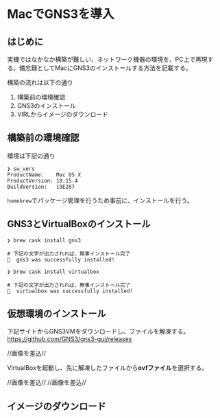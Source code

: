 # MacでGNS3を導入

## はじめに

実機ではなかなか構築が難しい、ネットワーク機器の環境を、PC上で再現する。備忘録としてMacにGNS3のインストールする方法を記載する。

構築の流れは以下の通り

1. 構築前の環境確認
2. GNS3のインストール
3. VIRLからイメージのダウンロード

## 構築前の環境確認

環境は下記の通り

```console
❯ sw_vers
ProductName:	Mac OS X
ProductVersion:	10.15.4
BuildVersion:	19E287
```

``homebrew``でパッケージ管理を行うため事前に、インストールを行う。

## GNS3とVirtualBoxのインストール

```console
❯ brew cask install gns3

# 下記の文字が出力されれば、無事インストール完了
🍺  gns3 was successfully installed!
```

```console
❯ brew cask install virtualbox

# 下記の文字が出力されれば、無事インストール完了
🍺  virtualbox was successfully installed!
```

## 仮想環境のインストール

下記サイトからGNS3VMをダウンロードし、ファイルを解凍する。
https://github.com/GNS3/gns3-gui/releases

//画像を差込//

VirtualBoxを起動し、先に解凍したファイルから**ovfファイル**を選択する。

//画像を差込//
//画像を差込//

## イメージのダウンロード
